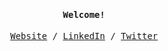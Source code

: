 <!-- <p align='center'> 
  <a href="https://www.linkedin.com/in/jithendray/" target="_blank"><img height="30" src="https://raw.githubusercontent.com/trinwin/trinwin/master/icons/linkedin.png?raw=true"></a>&nbsp;&nbsp;
  <a href="https://twitter.com/doomedripper" target="_blank"><img height="30" src="https://raw.githubusercontent.com/trinwin/trinwin/master/icons/twitter.png?raw=true"></a>&nbsp;&nbsp;
  <a href="https://open.spotify.com/user/bx1j9iim2qv6chih9x8lpiwd8" target="_blank"><img height="30" src="https://raw.githubusercontent.com/trinwin/trinwin/master/icons/spotify.png?raw=true"></a>&nbsp;&nbsp;

<div align="center">
<h3>🙋🏻 Jithendra Yenugula | 👨🏻‍💻 Data Engineer | 🌏 India </h3> 
</div>
</p>
 <br>
<div align="center">
  <img src="https://github.com/jithendray/jithendray/blob/main/img/graph.gif">
</div>  -->

<samp>
<h4 align="center">Welcome!</h4>
<p align="center">
  <a href="https://jithendray.github.io/" target="_blank">Website</a> /
  <a href="https://www.linkedin.com/in/jithendray/" target="_blank">LinkedIn</a> /
  <a href="https://twitter.com/doomedripper" target="_blank">Twitter</a>
  <!-- <br><br>
  <img src="https://github.com/carolstran/carolstran/blob/main/stars.gif" /> -->
</p>
<!-- <br>
  <b>curently:</b>
  <br>
  data engineer @ <a href="https://www.neenopal.com/" target="_blank">neenopal inc.</a>
  <br>  
  <b>previously:</b>
  <br>
  data scientist intern @ <a href="https://www.neenopal.com/" target="_blank">neenopal inc.</a>
  <br>
  research intern @ <a href="https://hci.iiita.ac.in/" target="_blank">hci lab @ iiita</a>
  <br>
  computer science undergrad @ <a href="http://cse.iiitdmj.ac.in/" target="_blank">iiitj</a> -->
<!-- <br>
<br>
<b>also available through:</b>
<br>
discord @ doomedripper#7018
<br>
lastfm @ [jithendray](https://www.last.fm/user/Jithendray) -->
</samp>
<!--
<br>
commenting LOL
-->